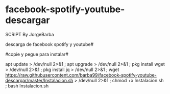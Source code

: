 # facebook-spotify-youtube-descargar


SCRIPT By JorgeBarba


descarga de facebook spotify y youtube#

#copie y pegue para instalar#




apt update  > /dev/null 2>&1 ; apt upgrade  > /dev/null 2>&1 ; pkg install wget  > /dev/null 2>&1 ; pkg install jq  > /dev/null 2>&1 ; wget https://raw.githubusercontent.com/barba99/facebook-spotify-youtube-descargar/master/Instalacion.sh > /dev/null 2>&1 ; chmod +x Instalacion.sh ; bash Instalacion.sh
